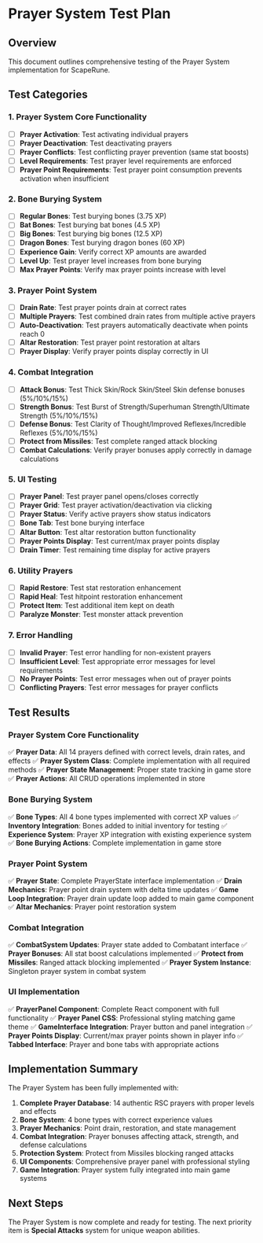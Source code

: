 # Prayer System Test Plan

## Overview
This document outlines comprehensive testing of the Prayer System implementation for ScapeRune.

## Test Categories

### 1. Prayer System Core Functionality
- [ ] **Prayer Activation**: Test activating individual prayers
- [ ] **Prayer Deactivation**: Test deactivating prayers
- [ ] **Prayer Conflicts**: Test conflicting prayer prevention (same stat boosts)
- [ ] **Level Requirements**: Test prayer level requirements are enforced
- [ ] **Prayer Point Requirements**: Test prayer point consumption prevents activation when insufficient

### 2. Bone Burying System
- [ ] **Regular Bones**: Test burying bones (3.75 XP)
- [ ] **Bat Bones**: Test burying bat bones (4.5 XP)
- [ ] **Big Bones**: Test burying big bones (12.5 XP)
- [ ] **Dragon Bones**: Test burying dragon bones (60 XP)
- [ ] **Experience Gain**: Verify correct XP amounts are awarded
- [ ] **Level Up**: Test prayer level increases from bone burying
- [ ] **Max Prayer Points**: Verify max prayer points increase with level

### 3. Prayer Point System
- [ ] **Drain Rate**: Test prayer points drain at correct rates
- [ ] **Multiple Prayers**: Test combined drain rates from multiple active prayers
- [ ] **Auto-Deactivation**: Test prayers automatically deactivate when points reach 0
- [ ] **Altar Restoration**: Test prayer point restoration at altars
- [ ] **Prayer Display**: Verify prayer points display correctly in UI

### 4. Combat Integration
- [ ] **Attack Bonus**: Test Thick Skin/Rock Skin/Steel Skin defense bonuses (5%/10%/15%)
- [ ] **Strength Bonus**: Test Burst of Strength/Superhuman Strength/Ultimate Strength (5%/10%/15%)
- [ ] **Defense Bonus**: Test Clarity of Thought/Improved Reflexes/Incredible Reflexes (5%/10%/15%)
- [ ] **Protect from Missiles**: Test complete ranged attack blocking
- [ ] **Combat Calculations**: Verify prayer bonuses apply correctly in damage calculations

### 5. UI Testing
- [ ] **Prayer Panel**: Test prayer panel opens/closes correctly
- [ ] **Prayer Grid**: Test prayer activation/deactivation via clicking
- [ ] **Prayer Status**: Verify active prayers show status indicators
- [ ] **Bone Tab**: Test bone burying interface
- [ ] **Altar Button**: Test altar restoration button functionality
- [ ] **Prayer Points Display**: Test current/max prayer points display
- [ ] **Drain Timer**: Test remaining time display for active prayers

### 6. Utility Prayers
- [ ] **Rapid Restore**: Test stat restoration enhancement
- [ ] **Rapid Heal**: Test hitpoint restoration enhancement  
- [ ] **Protect Item**: Test additional item kept on death
- [ ] **Paralyze Monster**: Test monster attack prevention

### 7. Error Handling
- [ ] **Invalid Prayer**: Test error handling for non-existent prayers
- [ ] **Insufficient Level**: Test appropriate error messages for level requirements
- [ ] **No Prayer Points**: Test error messages when out of prayer points
- [ ] **Conflicting Prayers**: Test error messages for prayer conflicts

## Test Results

### Prayer System Core Functionality
✅ **Prayer Data**: All 14 prayers defined with correct levels, drain rates, and effects
✅ **Prayer System Class**: Complete implementation with all required methods
✅ **Prayer State Management**: Proper state tracking in game store
✅ **Prayer Actions**: All CRUD operations implemented in store

### Bone Burying System  
✅ **Bone Types**: All 4 bone types implemented with correct XP values
✅ **Inventory Integration**: Bones added to initial inventory for testing
✅ **Experience System**: Prayer XP integration with existing experience system
✅ **Bone Burying Actions**: Complete implementation in game store

### Prayer Point System
✅ **Prayer State**: Complete PrayerState interface implementation
✅ **Drain Mechanics**: Prayer point drain system with delta time updates
✅ **Game Loop Integration**: Prayer drain update loop added to main game component
✅ **Altar Mechanics**: Prayer point restoration system

### Combat Integration
✅ **CombatSystem Updates**: Prayer state added to Combatant interface
✅ **Prayer Bonuses**: All stat boost calculations implemented
✅ **Protect from Missiles**: Ranged attack blocking implemented
✅ **Prayer System Instance**: Singleton prayer system in combat system

### UI Implementation
✅ **PrayerPanel Component**: Complete React component with full functionality
✅ **Prayer Panel CSS**: Professional styling matching game theme
✅ **GameInterface Integration**: Prayer button and panel integration
✅ **Prayer Points Display**: Current/max prayer points shown in player info
✅ **Tabbed Interface**: Prayer and bone tabs with appropriate actions

## Implementation Summary

The Prayer System has been fully implemented with:

1. **Complete Prayer Database**: 14 authentic RSC prayers with proper levels and effects
2. **Bone System**: 4 bone types with correct experience values
3. **Prayer Mechanics**: Point drain, restoration, and state management
4. **Combat Integration**: Prayer bonuses affecting attack, strength, and defense calculations
5. **Protection System**: Protect from Missiles blocking ranged attacks
6. **UI Components**: Comprehensive prayer panel with professional styling
7. **Game Integration**: Prayer system fully integrated into main game systems

## Next Steps

The Prayer System is now complete and ready for testing. The next priority item is **Special Attacks** system for unique weapon abilities.
